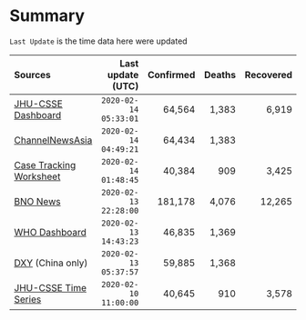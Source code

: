 # Summary

`Last Update` is the time data here were updated

|  Sources | Last update (UTC) | Confirmed | Deaths | Recovered |
|  :--- |  ---: |  ---: |  ---: |  ---: | 
| [JHU-CSSE Dashboard](https://gisanddata.maps.arcgis.com/apps/opsdashboard/index.html#/bda7594740fd40299423467b48e9ecf6)  | `2020-02-14 05:33:01` | 64,564 | 1,383 | 6,919 | 
| [ChannelNewsAsia](https://www.channelnewsasia.com/news/topics/wuhan-virus)  | `2020-02-14 04:49:21` | 64,434 | 1,383 |  | 
| [Case Tracking Worksheet](https://docs.google.com/spreadsheets/d/1qbE-UuJYw5V4FkyMZ-LplvUQZlut4oa5Zl3lrSmN_mk/htmlview)  | `2020-02-14 01:48:45` | 40,384 | 909 | 3,425 | 
| [BNO News](https://bnonews.com/index.php/2020/01/the-latest-coronavirus-cases/)  | `2020-02-13 22:28:00` | 181,178 | 4,076 | 12,265 | 
| [WHO Dashboard](https://who.maps.arcgis.com/apps/opsdashboard/index.html#/c88e37cfc43b4ed3baf977d77e4a0667)  | `2020-02-13 14:43:23` | 46,835 | 1,369 |  | 
| [DXY](https://3g.dxy.cn/newh5/view/pneumonia) (China only) | `2020-02-13 05:37:57` | 59,885 | 1,368 |  | 
| [JHU-CSSE Time Series](https://docs.google.com/spreadsheets/d/1UF2pSkFTURko2OvfHWWlFpDFAr1UxCBA4JLwlSP6KFo/htmlview?usp=sharing&sle=true#)  | `2020-02-10 11:00:00` | 40,645 | 910 | 3,578 | 
